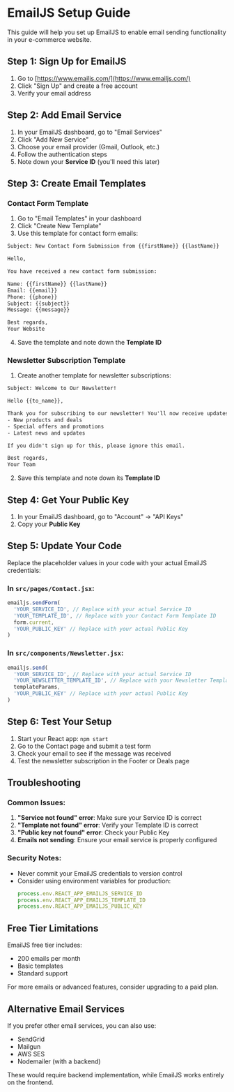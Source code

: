 # EmailJS Setup Guide

This guide will help you set up EmailJS to enable email sending functionality in your e-commerce website.

## Step 1: Sign Up for EmailJS

1. Go to [https://www.emailjs.com/](https://www.emailjs.com/)
2. Click "Sign Up" and create a free account
3. Verify your email address

## Step 2: Add Email Service

1. In your EmailJS dashboard, go to "Email Services"
2. Click "Add New Service"
3. Choose your email provider (Gmail, Outlook, etc.)
4. Follow the authentication steps
5. Note down your **Service ID** (you'll need this later)

## Step 3: Create Email Templates

### Contact Form Template
1. Go to "Email Templates" in your dashboard
2. Click "Create New Template"
3. Use this template for contact form emails:

```html
Subject: New Contact Form Submission from {{firstName}} {{lastName}}

Hello,

You have received a new contact form submission:

Name: {{firstName}} {{lastName}}
Email: {{email}}
Phone: {{phone}}
Subject: {{subject}}
Message: {{message}}

Best regards,
Your Website
```

4. Save the template and note down the **Template ID**

### Newsletter Subscription Template
1. Create another template for newsletter subscriptions:

```html
Subject: Welcome to Our Newsletter!

Hello {{to_name}},

Thank you for subscribing to our newsletter! You'll now receive updates about:
- New products and deals
- Special offers and promotions
- Latest news and updates

If you didn't sign up for this, please ignore this email.

Best regards,
Your Team
```

2. Save this template and note down its **Template ID**

## Step 4: Get Your Public Key

1. In your EmailJS dashboard, go to "Account" → "API Keys"
2. Copy your **Public Key**

## Step 5: Update Your Code

Replace the placeholder values in your code with your actual EmailJS credentials:

### In `src/pages/Contact.jsx`:
```javascript
emailjs.sendForm(
  'YOUR_SERVICE_ID', // Replace with your actual Service ID
  'YOUR_TEMPLATE_ID', // Replace with your Contact Form Template ID
  form.current,
  'YOUR_PUBLIC_KEY' // Replace with your actual Public Key
)
```

### In `src/components/Newsletter.jsx`:
```javascript
emailjs.send(
  'YOUR_SERVICE_ID', // Replace with your actual Service ID
  'YOUR_NEWSLETTER_TEMPLATE_ID', // Replace with your Newsletter Template ID
  templateParams,
  'YOUR_PUBLIC_KEY' // Replace with your actual Public Key
)
```

## Step 6: Test Your Setup

1. Start your React app: `npm start`
2. Go to the Contact page and submit a test form
3. Check your email to see if the message was received
4. Test the newsletter subscription in the Footer or Deals page

## Troubleshooting

### Common Issues:

1. **"Service not found" error**: Make sure your Service ID is correct
2. **"Template not found" error**: Verify your Template ID is correct
3. **"Public key not found" error**: Check your Public Key
4. **Emails not sending**: Ensure your email service is properly configured

### Security Notes:

- Never commit your EmailJS credentials to version control
- Consider using environment variables for production:
  ```javascript
  process.env.REACT_APP_EMAILJS_SERVICE_ID
  process.env.REACT_APP_EMAILJS_TEMPLATE_ID
  process.env.REACT_APP_EMAILJS_PUBLIC_KEY
  ```

## Free Tier Limitations

EmailJS free tier includes:
- 200 emails per month
- Basic templates
- Standard support

For more emails or advanced features, consider upgrading to a paid plan.

## Alternative Email Services

If you prefer other email services, you can also use:
- SendGrid
- Mailgun
- AWS SES
- Nodemailer (with a backend)

These would require backend implementation, while EmailJS works entirely on the frontend. 